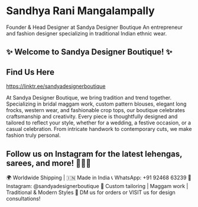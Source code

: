 # Sandhya Rani Mangalampally
Founder & Head Designer at Sandya Designer Boutique
An entrepreneur and fashion designer specializing in traditional Indian ethnic wear.

## ✨ Welcome to Sandya Designer Boutique! ✨
## Find Us Here
https://linktr.ee/sandyadesignerboutique

At Sandya Designer Boutique, we bring tradition and trend together. Specializing in bridal maggam work, custom pattern blouses, elegant long frocks, western wear, and fashionable crop tops, our boutique celebrates craftsmanship and creativity. Every piece is thoughtfully designed and tailored to reflect your style, whether for a wedding, a festive occasion, or a casual celebration. From intricate handwork to contemporary cuts, we make fashion truly personal.

## Follow us on Instagram for the latest lehengas, sarees, and more! 🧵👗💫
🌍 Worldwide Shipping | 🇮🇳 Made in India
📞 WhatsApp: ‪+91 92468 63239‬
📸 Instagram: @sandyadesignerboutique
🧵 Custom tailoring | Maggam work | Traditional & Modern Styles
📩 DM us for orders or VISIT us for design consultations!
